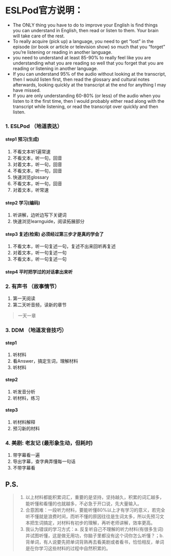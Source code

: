 # ESLPod官方说明：
- The ONLY thing you have to do to improve your English is find things you can understand in English, then read or listen to them. Your brain will take care of the rest.
- To really acquire (pick up) a language, you need to get “lost” in the episode (or book or article or television show) so much that you “forget” you’re listening or reading in another language. 
- you need to understand at least 85-90% to really feel like you are understanding what you are reading so well that you forget that you are reading or listening in another language.
- If you can understand 95% of the audio without looking at the transcript, then I would listen first, then read the glossary and cultural notes afterwards, looking quickly at the transcript at the end for anything I may have missed.
- If you are only understanding 60-80% (or less) of the audio when you listen to it the first time, then I would probably either read along with the transcript while listening, or read the transcript over quickly and then listen.

### 1. ESLPod （地道表达）
#### step1 预习(生成)
1. 不看文本听1遍常速
2. 不看文本，听一句，回音
3. 对着文本，听一句，回音
4. 不看文本，听一句，回音
5. 快速浏览glossary
6. 不看文本，听一句，回音
7. 对着文本，听常速
#### step2 学习(编码)
1. 听讲解，边听边写下关键词
2. 快速浏览learnguide，阅读拓展部分

#### step3 复述(检索) 必须经过第三步才是真的学会了
1. 不看文本，听一句复述一句，复述不出来回听再复述
2. 对着文本，听一句复述一句
3. 不看文本，听一句复述一句

#### step4 平时把学过的对话拿出来听


### 2. 有声书 （故事情节）
1. 第一天阅读
2. 第二天听音频，读新的章节
> 一天一章

### 3. DDM （地道发音技巧）
#### step1
1. 听材料
2. 看Answer，搞定生词，理解材料
3. 听材料
#### step2
1. 听发音分析
2. 听材料，练习
#### step3
1. 听材料解释
2. 预习新的材料

### 4. 美剧: 老友记 (最形象生动，但耗时)
1. 带字幕看一遍
2. 导出字幕，查字典弄懂每一句话
3. 不带字幕看

## P.S.
> 1. 以上材料都能积累词汇，重要的是坚持，坚持越久，积累的词汇越多，能听懂和看懂的也就越多，不必急于开口说，先大量输入。
> 2. 合意困难：一段听力材料，要能听懂80%以上才有学习的意义，若完全听不懂就是浪费时间，而听不懂的原因往往是生词太多，所以先预习文本把生词搞定，对材料有初步的理解，再听老师讲解，效率更高。
> 3. 我认为错误的学习方式：a. 反复听自己不理解的听力材料(有很多生词)并试图听懂，这是做无用功，你脑子里都没有这个词你怎么听懂？；b. 背单词，有人说要先把单词背熟再去看美剧或者看书，恰恰相反，单词是在你学习这些材料的过程中自然积累的。



